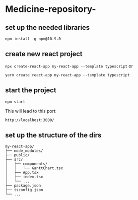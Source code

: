 # Medicine-repository-

## set up the needed libraries


```npm install -g npm@10.9.0```


## create new react project

```npx create-react-app my-react-app --template typescript```
or

```yarn create react-app my-react-app --template typescript```

## start the project
```npm start```

This will lead to this port:

```http://localhost:3000/```

## set up the structure of the dirs
```
my-react-app/
├── node_modules/
├── public/
├── src/
│   ├── components/
│   │   └── GanttChart.tsx
│   ├── App.tsx
│   ├── index.tsx
│   └── ...
├── package.json
├── tsconfig.json
└── ...

```
